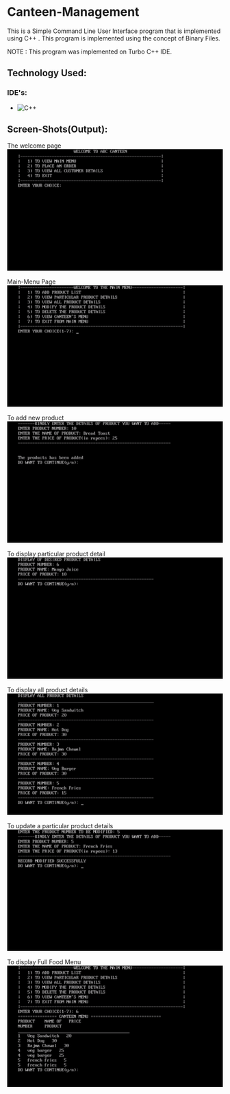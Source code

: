 # Canteen-Management

This is a Simple Command Line User Interface program that is implemented using C++ . 
This program is implemented using the concept of Binary Files.

NOTE : This program was implemented on Turbo C++ IDE.

## Technology Used:
### IDE's:
- ![C++](https://img.shields.io/badge/c++-%2300599C.svg?style=for-the-badge&logo=c%2B%2B&logoColor=white)

## Screen-Shots(Output):
The welcome page
<img src="https://github.com/Kumar-laxmi/Canteen-Management/blob/main/SCREEN-SHOTS/SS1.png" />

Main-Menu Page
<img src="https://github.com/Kumar-laxmi/Canteen-Management/blob/main/SCREEN-SHOTS/SS2.png" />

To add new product
<img src="https://github.com/Kumar-laxmi/Canteen-Management/blob/main/SCREEN-SHOTS/SS3.png" />

To display particular product detail
<img src="https://github.com/Kumar-laxmi/Canteen-Management/blob/main/SCREEN-SHOTS/SS4.png" />

To display all product details
<img src="https://github.com/Kumar-laxmi/Canteen-Management/blob/main/SCREEN-SHOTS/SS5.png" />

To update a particular product details
<img src="https://github.com/Kumar-laxmi/Canteen-Management/blob/main/SCREEN-SHOTS/SS6.png" />

To display Full Food Menu
<img src="https://github.com/Kumar-laxmi/Canteen-Management/blob/main/SCREEN-SHOTS/SS7.png" />
